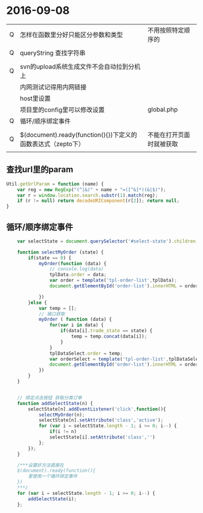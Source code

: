 # 2016-09-08

|      |                                          |              |
| ---- | ---------------------------------------- | ------------ |
| Q    | 怎样在函数里分好只能区分参数和类型                        | 不用按照特定顺序的    |
|      |                                          |              |
| Q    | queryString 查找字符串                        |              |
|      |                                          |              |
| Q    | svn的upload系统生成文件不会自动拉到分机上                |              |
|      | 内网测试记得用内网链接                              |              |
|      | host里设置                                  |              |
|      | 项目里的config里可以修改设置                        | global.php   |
| Q    | 循环/顺序绑定事件                                |              |
|      |                                          |              |
| Q    | $(document).ready(function(){})下定义的函数表达式（zepto下） | 不能在打开页面时就被获取 |
|      |                                          |              |



## 查找url里的param

```javascript
Util.getUrlParam = function (name) {
    var reg = new RegExp("(^|&)" + name + "=([^&]*)(&|$)");
    var r = window.location.search.substr(1).match(reg);
    if (r != null) return decodeURIComponent(r[2]); return null;
}
```





## 循环/顺序绑定事件

```javascript
	var selectState = document.querySelector('#select-state').children;

	function selectMyOrder (state) {
		if(state == 0) {
			myOrder(function (data) {
				// console.log(data)
				tplData.order = data;
				var order = template('tpl-order-list',tplData);
				document.getElementById('order-list').innerHTML = order;

			})
		}else {
			var temp = [];
			// 接口获取
			myOrder ( function (data) {
				for(var i in data) {
					if(data[i].trade_state == state) {
						temp = temp.concat(data[i]);
					}
				}
				tplDataSelect.order = temp;
				var orderSelect = template('tpl-order-list',tplDataSelect);
				document.getElementById('order-list').innerHTML = orderSelect;	
			})				
		}
	}


	// 绑定点击按钮 获取分类订单
	function addSelectState(n) {
		selectState[n].addEventListener('click',function(){
			selectMyOrder(n);
			selectState[n].setAttribute('class','active');
			for (var i = selectState.length - 1; i >= 0; i--) {
				if(i != n)
				selectState[i].setAttribute('class','')
			};
		});
	}

	/***设置好方法直接在 
	$(document).ready(function(){
    	里使用一个循环绑定事件	  
	})
	***/
	for (var i = selectState.length - 1; i >= 0; i--) {
		addSelectState(i);
	};
```





